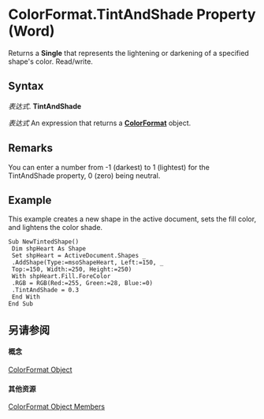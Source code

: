 
# ColorFormat.TintAndShade Property (Word)

Returns a  **Single** that represents the lightening or darkening of a specified shape's color. Read/write.


## Syntax

 _表达式_. **TintAndShade**

 _表达式_ An expression that returns a **[ColorFormat](5f12793f-d847-ecf2-6cf6-39387f7f0b28.md)** object.


## Remarks

You can enter a number from -1 (darkest) to 1 (lightest) for the TintAndShade property, 0 (zero) being neutral.


## Example

This example creates a new shape in the active document, sets the fill color, and lightens the color shade.


```
Sub NewTintedShape() 
 Dim shpHeart As Shape 
 Set shpHeart = ActiveDocument.Shapes _ 
 .AddShape(Type:=msoShapeHeart, Left:=150, _ 
 Top:=150, Width:=250, Height:=250) 
 With shpHeart.Fill.ForeColor 
 .RGB = RGB(Red:=255, Green:=28, Blue:=0) 
 .TintAndShade = 0.3 
 End With 
End Sub
```


## 另请参阅


#### 概念


[ColorFormat Object](5f12793f-d847-ecf2-6cf6-39387f7f0b28.md)
#### 其他资源


[ColorFormat Object Members](http://msdn.microsoft.com/library/d2f7e135-314d-b037-25cc-0b09cfedb8d7%28Office.15%29.aspx)
